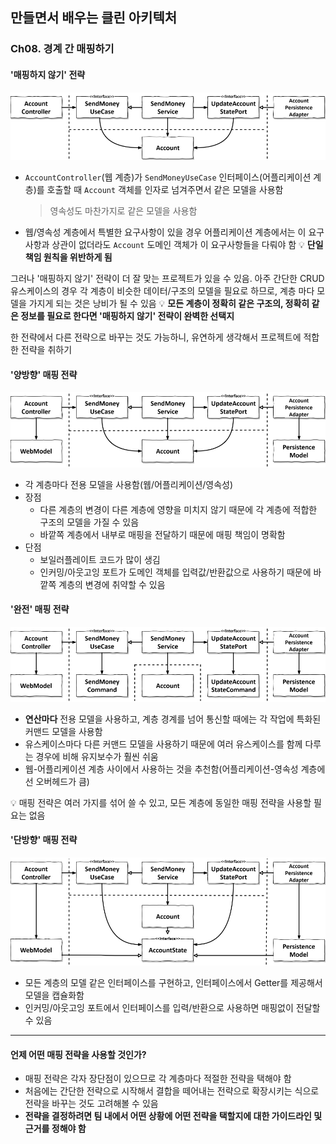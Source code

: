 ## 만들면서 배우는 클린 아키텍처

### Ch08. 경계 간 매핑하기

#### '매핑하지 않기' 전략

![매핑하지 않기 전략](https://github.com/YeJi-Park/TIL/blob/main/Get-your-hands-dirty-on-clean-architecture/images/08_1.png)

- `AccountController`(웹 계층)가 `SendMoneyUseCase` 인터페이스(어플리케이션 계층)를 호출할 때 `Account` 객체를 인자로 넘겨주면서 같은 모델을 사용함

  > 영속성도 마찬가지로 같은 모델을 사용함

- 웹/영속성 계층에서 특별한 요구사항이 있을 경우 어플리케이션 계층에서는 이 요구사항과 상관이 없더라도 `Account` 도메인 객체가 이 요구사항들을 다뤄야 함
  💡 **단일 책임 원칙을 위반하게 됨**



그러나 '매핑하지 않기' 전략이 더 잘 맞는 프로젝트가 있을 수 있음. 아주 간단한 CRUD 유스케이스의 경우 각 계층이 비슷한 데이터/구조의 모델을 필요로 하므로, 계층 마다 모델을 가지게 되는 것은 낭비가 될 수 있음
💡 **모든 계층이 정확히 같은 구조의, 정확히 같은 정보를 필요로 한다면 '매핑하지 않기' 전략이 완벽한 선택지**

한 전략에서 다른 전략으로 바꾸는 것도 가능하니, 유연하게 생각해서 프로젝트에 적합한 전략을 취하기

#### '양방향' 매핑 전략

![양방향 매핑 전략](https://github.com/YeJi-Park/TIL/blob/main/Get-your-hands-dirty-on-clean-architecture/images/08_2.png)

- 각 계층마다 전용 모델을 사용함(웹/어플리케이션/영속성)
- 장점
  - 다른 계층의 변경이 다른 계층에 영향을 미치지 않기 때문에 각 계층에 적합한 구조의 모델을 가질 수 있음
  - 바깥쪽 계층에서 내부로 매핑을 전달하기 때문에 매핑 책임이 명확함
- 단점
  - 보일러플레이트 코드가 많이 생김
  - 인커밍/아웃고잉 포트가 도메인 객체를 입력값/반환값으로 사용하기 때문에 바깥쪽 계층의 변경에 취약할 수 있음

#### '완전' 매핑 전략

![완전 매핑 전략](https://github.com/YeJi-Park/TIL/blob/main/Get-your-hands-dirty-on-clean-architecture/images/08_3.png)

- **연산마다** 전용 모델을 사용하고, 계층 경계를 넘어 통신할 때에는 각 작업에 특화된 커맨드 모델을 사용함
- 유스케이스마다 다른 커맨드 모델을 사용하기 때문에 여러 유스케이스를 함께 다루는 경우에 비해 유지보수가 훨씬 쉬움
- 웹-어플리케이션 계층 사이에서 사용하는 것을 추천함(어플리케이션-영속성 계층에선 오버헤드가 큼)

💡 매핑 전략은 여러 가지를 섞어 쓸 수 있고, 모든 계층에 동일한 매핑 전략을 사용할 필요는 없음

#### '단방향' 매핑 전략

![단방향 매핑 전략](https://github.com/YeJi-Park/TIL/blob/main/Get-your-hands-dirty-on-clean-architecture/images/08_4.png)

- 모든 계층의 모델 같은 인터페이스를 구현하고, 인터페이스에서 Getter를 제공해서 모델을 캡슐화함
- 인커밍/아웃고잉 포트에서 인터페이스를 입력/반환으로 사용하면 매핑없이 전달할 수 있음

---

#### 언제 어떤 매핑 전략을 사용할 것인가?

- 매핑 전략은 각자 장단점이 있으므로 각 계층마다 적절한 전략을 택해야 함
- 처음에는 간단한 전략으로 시작해서 결합을 떼어내는 전략으로 확장시키는 식으로 전략을 바꾸는 것도 고려해볼 수 있음
- **전략을 결정하려면 팀 내에서 어떤 상황에 어떤 전략을 택할지에 대한 가이드라인 및 근거를 정해야 함**
